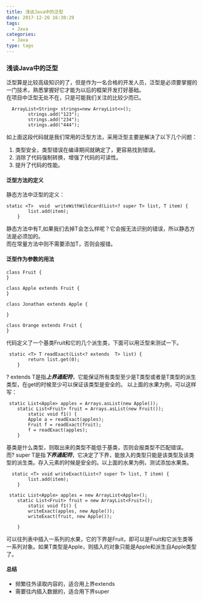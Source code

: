 ```yaml
---
title: 浅谈Java中的泛型  
date: 2017-12-26 16:38:29
tags:
  - Java
categories:
  - Java
type: tags
---
```

### 浅谈Java中的泛型
泛型算是比较高级知识的了，但是作为一名合格的开发人员，泛型是必须要掌握的一门技术，熟悉掌握好它才能为以后的框架开发打好基础。  
在项目中泛型无处不在，只是可能我们关注的比较少而已。

```
  ArrayList<String> strings=new ArrayList<>();
        strings.add("123");
        strings.add("234");
        strings.add("444");
```
如上面这段代码就是我们常用的泛型方法，采用泛型主要是解决了以下几个问题：
1. 类型安全，类型错误在编译期间就确定了，更容易找到错误。
2. 消除了代码强制转换，增强了代码的可读性。
3. 提升了代码的性能。

####  泛型方法的定义
静态方法中泛型的定义：

```
static <T>  void  writeWithWildcard(List<? super T> list, T item) {
        list.add(item);
    }
```
静态方法中有T,如果我们去掉T会怎么样呢？它会报无法识别的错误，所以静态方法是必须加<T>的。  
而在常量方法中则不需要添加T，否则会报错。

####  泛型作为参数的用法

```
class Fruit {
}

class Apple extends Fruit {
}

class Jonathan extends Apple {
    
}

class Orange extends Fruit {
}
```
代码定义了一个基类Fruit和它的几个派生类，下面可以用泛型来测试一下。  

```
 static <T> T readExact(List<? extends  T> list) {
        return list.get(0);
    }
```

? extends  T是指***上界通配符***，它能保证所有类型至少是T类型或者是T类型的派生类型，在get的时候至少可以保证该类型是安全的。 以上面的水果为例，可以这样写：

```
 static List<Apple> apples = Arrays.asList(new Apple());
    static List<Fruit> fruit = Arrays.asList(new Fruit());
        static void f1() {
        Apple a = readExact(apples);
        Fruit f = readExact(fruit);
        f = readExact(apples);
    }
```
基类是什么类型，则取出来的类型不能低于基类，否则会报类型不匹配错误。  
而? super  T是指***下界通配符***，它决定了下界，能放入的类型只能是该类型及该类型的派生类。存入元素的时候是安全的。以上面的水果为例，测试添加水果类。

```
  static <T> void writeExact(List<? super T> list, T item) {
        list.add(item);
    }
```

```
 static List<Apple> apples = new ArrayList<Apple>();
    static List<Fruit> fruit = new ArrayList<Fruit>();
        static void f1() {
        writeExact(apples, new Apple());
        writeExact(fruit, new Apple()); 
   
    }
```
可以往列表中插入一系列的水果，它的下界是Fruit，即可以是Fruit和它派生类等一系列对象。如果T类型是Apple，则插入的对象只能是Apple和派生自Apple类型了。
#### 总结
- 频繁往外读取内容的，适合用上界extends
- 需要往内插入数据的，适合用下界super























